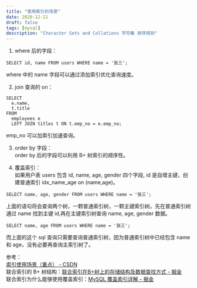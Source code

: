 ```yaml
---
title: "使用索引的场景"
date: 2020-12-21
draft: false
tags: [mysql]
description: "Character Sets and Collations 字符集 排序规则"
---
```

1. where 后的字段：
```
SELECT id, name FROM users WHERE name = '张三';
```
where 中的 name 字段可以通过添加索引优化查询速度。

2. join 查询的 on：
```
SELECT 
  e.name, 
  t.title 
FROM 
  employees e 
  LEFT JOIN titles t ON t.emp_no = e.emp_no;
```
emp_no 可以加索引加速查询。

3. order by 字段：  
order by 后的字段可以利用 B+ 树索引的顺序性。

4. 覆盖索引：  
如果用户表 users 包含 id, name, age, gender 四个字段, id 是自增主键，创建普通索引 idx_name_age on (name,age)。 
```
SELECT name, age, gender FROM users WHERE name = '张三';
```
上面的语句将会查询两个树，一颗普通索引树，一颗主键索引树。先在普通索引树通过 name 找到主键 id,再在主键索引树查询 name, age, gender 数据。
```
SELECT name, age FROM users WHERE name = '张三';
```
而上面的这个 sql 查询只需要查询普通索引树，因为普通索引树中已经包含 name 和 age，没有必要再查询主索引树了。

参考：  
[索引使用场景（重点） - CSDN](https://blog.csdn.net/ThinkWon/article/details/104778621)  
联合索引的 B+ 树结构：[联合索引在B+树上的存储结构及数据查找方式 - 掘金](https://juejin.cn/post/6844904073955639304)  
联合索引为什么能够使用覆盖索引：[MySQL 覆盖索引详解 - 掘金](https://juejin.cn/post/6844903967365791752)  